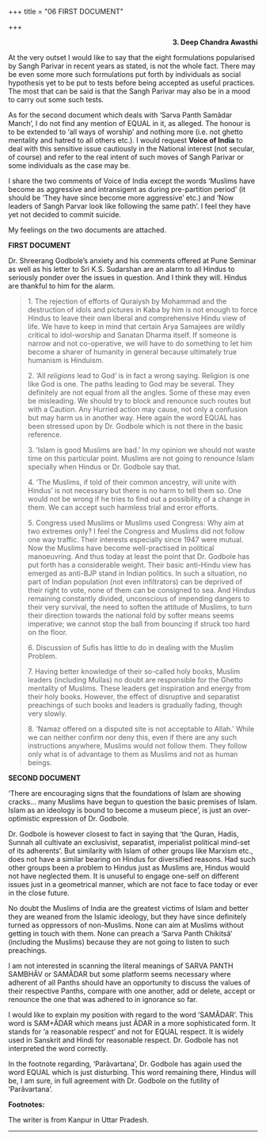 +++
title = "06  FIRST DOCUMENT"

+++
<div align="right">

**3. Deep Chandra Awasthi**

</div>

At the very outset I would like to say that the eight formulations
popularised by Sangh Parivar in recent years as stated, is not the whole
fact. There may be even some more such formulations put forth by
individuals as social hypothesis yet to be put to tests before being
accepted as useful practices. The most that can be said is that the
Sangh Parivar may also be in a mood to carry out some such tests.

As for the second document which deals with ‘Sarva Panth Samãdar Manch’,
I do not find any mention of EQUAL in it, as alleged. The honour is to
be extended to ‘all ways of worship’ and nothing more (i.e. not ghetto
mentality and hatred to all others etc.). I would request **Voice of
India** to deal with this sensitive issue cautiously in the National
interest (not secular, of course) and refer to the real intent of such
moves of Sangh Parivar or some individuals as the case may be.

I share the two comments of Voice of India except the words ‘Muslims
have become as aggressive and intransigent as during pre-partition
period’ (it should be ‘They have since become more aggressive’ etc.) and
‘Now leaders of Sangh Parvar look like following the same path’. I feel
they have yet not decided to commit suicide.

My feelings on the two documents are attached.  
 

**FIRST DOCUMENT**

Dr. Shreerang Godbole’s anxiety and his comments offered at Pune Seminar
as well as his letter to Sri K.S. Sudarshan are an alarm to all Hindus
to seriously ponder over the issues in question. And I think they will.
Hindus are thankful to him for the alarm.

> 1\. The rejection of efforts of Quraiysh by Mohammad and the
> destruction of idols and pictures in Kaba by him is not enough to
> force Hindus to leave their own liberal and comprehensive Hindu view
> of life. We have to keep in mind that certain Arya Samajees are wildly
> critical to idol-worship and Sanatan Dharma itself. If someone is
> narrow and not co-operative, we will have to do something to let him
> become a sharer of humanity in general because ultimately true
> humanism is Hinduism.
>
> 2\. ‘All *religions* lead to God’ is in fact a wrong saying. Religion
> is one like God is one. The paths leading to God may be several. They
> definitely are not equal from all the angles. Some of these may even
> be misleading. We should try to block and renounce such routes but
> with a Caution. Any Hurried action may cause, not only a confusion but
> may harm us in another way. Here again the word EQUAL has been
> stressed upon by Dr. Godbole which is not there in the basic
> reference.
>
> 3\. ‘Islam is good Muslims are bad.’ In my opinion we should not waste
> time on this particular point. Muslims are not going to renounce Islam
> specially when Hindus or Dr. Godbole say that.
>
> 4\. ‘The Muslims, if told of their common ancestry, will unite with
> Hindus’ is not necessary but there is no harm to tell them so. One
> would not be wrong if he tries to find out a possibility of a change
> in them. We can accept such harmless trial and error efforts.
>
> 5\. Congress used Muslims or Muslims used Congress: Why aim at two
> extremes only? I feel the Congress and Muslims did not follow one way
> traffic. Their interests especially since 1947 were mutual. Now the
> Muslims have become well-practised in political manoeuvring. And thus
> today at least the point that Dr. Godbole has put forth has a
> considerable weight. Their basic anti-Hindu view has emerged as
> anti-BJP stand in Indian politics. In such a situation, no part of
> Indian population (not even infiltrators) can be deprived of their
> right to vote, none of them can be consigned to sea. And Hindus
> remaining constantly divided, unconscious of impending dangers to
> their very survival, the need to soften the attitude of Muslims, to
> turn their direction towards the national fold by softer means seems
> imperative; we cannot stop the ball from bouncing if struck too hard
> on the floor.
>
> 6\. Discussion of Sufis has little to do in dealing with the Muslim
> Problem.
>
> 7\. Having better knowledge of their so-called holy books, Muslim
> leaders (including Mullas) no doubt are responsible for the Ghetto
> mentality of Muslims. These leaders get inspiration and energy from
> their holy books. However, the effect of disruptive and separatist
> preachings of such books and leaders is gradually fading, though very
> slowly.
>
> 8\. ‘Namaz offered on a disputed site is not acceptable to Allah.’
> While we can neither confirm nor deny this, even if there are any such
> instructions anywhere, Muslims would not follow them. They follow only
> what is of advantage to them as Muslims and not as human beings.

  
**SECOND DOCUMENT**

‘There are encouraging signs that the foundations of Islam are showing
cracks… many Muslims have begun to question the basic premises of Islam.
Islam as an ideology is bound to become a museum piece’, is just an
over-optimistic expression of Dr. Godbole.

Dr. Godbole is however closest to fact in saying that ‘the Quran, Hadis,
Sunnah all cultivate an exclusivist, separatist, imperialist political
mind-set of its adherents’. But similarity with Islam of other groups
like Marxism etc., does not have a similar bearing on Hindus for
diversified reasons. Had such other groups been a problem to Hindus just
as Muslims are, Hindus would not have neglected them. It is unuseful to
engage one-self on different issues just in a geometrical manner, which
are not face to face today or ever in the close future.

No doubt the Muslims of India are the greatest victims of Islam and
better they are weaned from the Islamic ideology, but they have since
definitely turned as oppressors of non-Muslims. None can aim at Muslims
without getting in touch with them. None can preach a ‘Sarva Panth
Chikitsã’ (including the Muslims) because they are not going to listen
to such preachings.

I am not interested in scanning the literal meanings of SARVA PANTH
SAMBHÃV or SAMÃDAR but some platform seems necessary where adherent of
all Panths should have an opportunity to discuss the values of their
respective Panths, compare with one another, add or delete, accept or
renounce the one that was adhered to in ignorance so far.

I would like to explain my position with regard to the word ‘SAMÃDAR’.
This word is SAM+ÃDAR which means just ÃDAR in a more sophisticated
form. It stands for ‘a reasonable respect’ and not for EQUAL respect. It
is widely used in Sanskrit and Hindi for reasonable respect. Dr. Godbole
has not interpreted the word correctly.

In the footnote regarding, ‘Parãvartana’, Dr. Godbole has again used the
word EQUAL which is just disturbing. This word remaining there, Hindus
will be, I am sure, in full agreement with Dr. Godbole on the futility
of ‘Parãvartana’.  
 

**Footnotes:**

The writer is from Kanpur in Uttar Pradesh.  
 

------------------------------------------------------------------------


